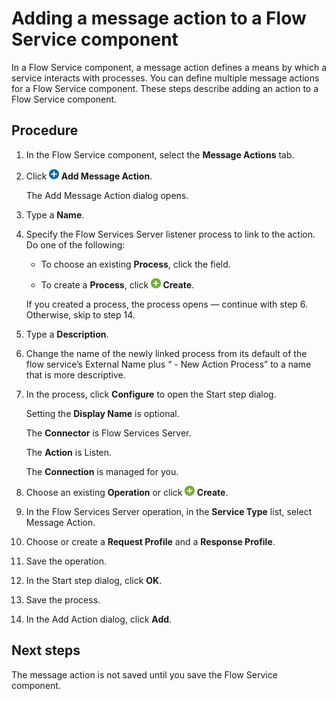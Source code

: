 # Adding a message action to a Flow Service component

<head>
  <meta name="guidename" content="Integration"/>
  <meta name="context" content="GUID-8e6ba3f7-2b29-411b-a226-9fa66bae05c6"/>
</head>


In a Flow Service component, a message action defines a means by which a service interacts with processes. You can define multiple message actions for a Flow Service component. These steps describe adding an action to a Flow Service component.

## Procedure

1.  In the Flow Service component, select the **Message Actions** tab.

2.  Click **![+](../Images/main-ic-plus-sign-white-in-blue-circle-16_98f7af60-dd5f-4037-90cd-05cc9dfc5502.jpg) Add Message Action**.

    The Add Message Action dialog opens.
    
3.  Type a **Name**.

4.  Specify the Flow Services Server listener process to link to the action. Do one of the following:

    -   To choose an existing **Process**, click the field.

    -   To create a **Process**, click **![+](../Images/main-ic-plus-sign-white-in-green-circle-16_4dc8c5f3-e893-4aef-ade2-0b7afe9476c1.jpg) Create**.

    If you created a process, the process opens — continue with step 6. Otherwise, skip to step 14.

5.  Type a **Description**.

6.  Change the name of the newly linked process from its default of the flow service’s External Name plus “ - New Action Process” to a name that is more descriptive.

7.  In the process, click **Configure** to open the Start step dialog.

    Setting the **Display Name** is optional.

    The **Connector** is Flow Services Server.

    The **Action** is Listen.

    The **Connection** is managed for you.

8.  Choose an existing **Operation** or click **![+](../Images/main-ic-plus-sign-white-in-green-circle-16_4dc8c5f3-e893-4aef-ade2-0b7afe9476c1.jpg) Create**.

9.  In the Flow Services Server operation, in the **Service Type** list, select Message Action.

10. Choose or create a **Request Profile** and a **Response Profile**.

11. Save the operation.

12. In the Start step dialog, click **OK**.

13. Save the process.

14. In the Add Action dialog, click **Add**.

## Next steps

The message action is not saved until you save the Flow Service component.